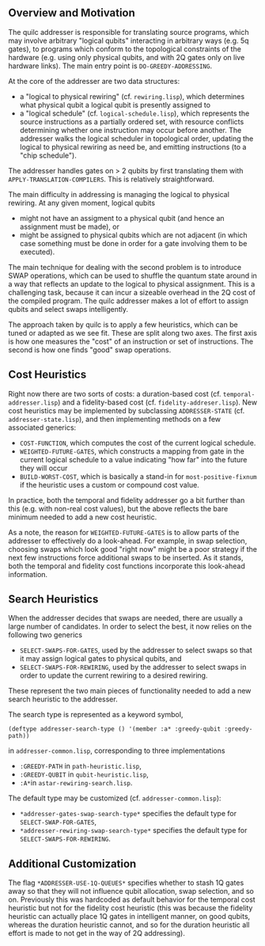 ## Overview and Motivation

The quilc addresser is responsible for translating source programs, which may
involve arbitrary "logical qubits" interacting in arbitrary ways (e.g. 5q
gates), to programs which conform to the topological constraints of the hardware
(e.g. using only physical qubits, and with 2Q gates only on live hardware
links). The main entry point is `DO-GREEDY-ADDRESSING`.

At the core of the addresser are two data structures:
-  a "logical to physical rewiring" (cf. `rewiring.lisp`), which determines what
   physical qubit a logical qubit is presently assigned to
- a "logical schedule" (cf. `logical-schedule.lisp`), which represents the
  source instructions as a partially ordered set, with resource conflicts
  determining whether one instruction may occur before another. The addresser
  walks the logical scheduler in topological order, updating the logical to
  physical rewiring as need be, and emitting instructions (to a "chip
  schedule").

The addresser handles gates on > 2 qubits by first translating them with
`APPLY-TRANSLATION-COMPILERS`. This is relatively straightforward.

The main difficulty in addressing is managing the logical to physical rewiring.
At any given moment, logical qubits 
- might not have an assigment to a physical qubit (and hence an assignment must
  be made), or
- might be assigned to physical qubits which are not adjacent (in which case
  something must be done in order for a gate involving them to be executed).

The main technique for dealing with the second problem is to introduce SWAP
operations, which can be used to shuffle the quantum state around in a way that
reflects an update to the logical to physical assignment. This is a challenging
task, because it can incur a sizeable overhead in the 2Q cost of the compiled
program. The quilc addresser makes a lot of effort to assign qubits and select
swaps intelligently.

The approach taken by quilc is to apply a few heuristics, which can be tuned or
adapted as we see fit. These are split along two axes. The first axis is how one
measures the "cost" of an instruction or set of instructions. The second is how
one finds "good" swap operations.

## Cost Heuristics

Right now there are two sorts of costs: a duration-based cost
(cf. `temporal-addresser.lisp`) and a fidelity-based cost
(cf. `fidelity-addreser.lisp`). New cost heuristics may be implemented by
subclassing `ADDRESSER-STATE` (cf. `addresser-state.lisp`), and then implementing
methods on a few associated generics:
- `COST-FUNCTION`, which computes the cost of the current logical schedule.
- `WEIGHTED-FUTURE-GATES`, which constructs a mapping from gate in the current
  logical schedule to a value indicating "how far" into the future they will
  occur
- `BUILD-WORST-COST`, which is basically a stand-in for `most-positive-fixnum`
  if the heuristic uses a custom or compound cost value.

In practice, both the temporal and fidelity addresser go a bit further than this
(e.g. with non-real cost values), but the above reflects the bare minimum needed
to add a new cost heuristic.

As a note, the reason for `WEIGHTED-FUTURE-GATES` is to allow parts of the
addresser to effectively do a look-ahead. For example, in swap selection,
choosing swaps which look good "right now" might be a poor strategy if the next
few instructions force additional swaps to be inserted. As it stands, both the
temporal and fidelity cost functions incorporate this look-ahead information.

## Search Heuristics

When the addresser decides that swaps are needed, there are usually a large
number of candidates. In order to select the best, it now relies on the
following two generics
- `SELECT-SWAPS-FOR-GATES`, used by the addresser to select swaps so that it may
  assign logical gates to physical qubits, and
- `SELECT-SWAPS-FOR-REWIRING`, used by the addresser to select swaps in order to
  update the current rewiring to a desired rewiring.

These represent the two main pieces of functionality needed to add a new search
heuristic to the addresser.

The search type is represented as a keyword symbol, 
```
(deftype addresser-search-type () '(member :a* :greedy-qubit :greedy-path))
```
in `addresser-common.lisp`,
corresponding to three implementations
- `:GREEDY-PATH` in `path-heuristic.lisp`,
- `:GREEDY-QUBIT` in `qubit-heuristic.lisp`, 
- `:A*`in `astar-rewiring-search.lisp`.

The default type may be customized (cf. `addresser-common.lisp`):
- `*addresser-gates-swap-search-type*` specifies the default type for `SELECT-SWAP-FOR-GATES`,
- `*addresser-rewiring-swap-search-type*` specifies the default type for `SELECT-SWAPS-FOR-REWIRING`.


## Additional Customization

The flag `*ADDRESSER-USE-1Q-QUEUES*` specifies whether to stash 1Q gates away so
that they will not influence qubit allocation, swap selection, and so on.
Previously this was hardcoded as default behavior for the temporal cost
heuristic but not for the fidelity cost heuristic (this was because the fidelity
heuristic can actually place 1Q gates in intelligent manner, on good qubits,
whereas the duration heuristic cannot, and so for the duration heuristic all
effort is made to not get in the way of 2Q addressing).
